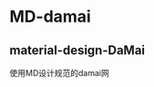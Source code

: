 <!--
 * @Author: GengYuan
 * @Date: 2021-05-20 12:01:58
 * @LastEditTime: 2021-05-20 12:08:57
 * @LastEditors: GengYuan
 * @Description: 
 * @FilePath: \MD-DaiMai\MD-damai\README.md
 * 可以输入预定的版权声明、个性签名、空行等
-->
# MD-damai
## material-design-DaMai
使用MD设计规范的damai网